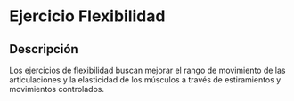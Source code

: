 # Ejercicio Flexibilidad

## Descripción

Los ejercicios de flexibilidad buscan mejorar el rango de movimiento de las articulaciones y la elasticidad de los músculos a través de estiramientos y movimientos controlados.

